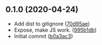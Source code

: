## 0.1.0 (2020-04-24)

* Add dist to gitignore ([70d95ae](https://github.com/dropecho/langgen/commit/70d95ae))
* Expose, make JS work. ([995b1db](https://github.com/dropecho/langgen/commit/995b1db))
* Initial commit ([b0a3ac3](https://github.com/dropecho/langgen/commit/b0a3ac3))



